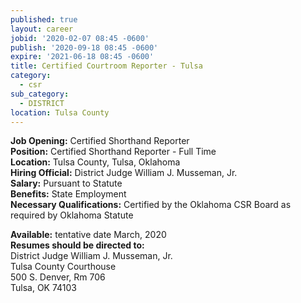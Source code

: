 ```yaml
---
published: true
layout: career
jobid: '2020-02-07 08:45 -0600'
publish: '2020-09-18 08:45 -0600'
expire: '2021-06-18 08:45 -0600'
title: Certified Courtroom Reporter - Tulsa
category:
  - csr
sub_category:
  - DISTRICT
location: Tulsa County
---
```

**Job Opening:** Certified Shorthand Reporter  
**Position:** Certified Shorthand Reporter - Full Time  
**Location:**  Tulsa County, Tulsa, Oklahoma  
**Hiring Official:** District Judge William J. Musseman, Jr.     
**Salary:** Pursuant to Statute  
**Benefits:** State Employment  
**Necessary Qualifications:** Certified by the Oklahoma CSR Board as required by Oklahoma Statute
 
**Available:** tentative date March, 2020  
**Resumes should be directed to:**   
District Judge William J. Musseman, Jr.  
Tulsa County Courthouse  
500 S. Denver, Rm 706  
Tulsa, OK 74103
